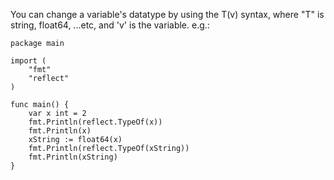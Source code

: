 You can change a variable's datatype by using the T(v) syntax, where "T" is string, float64, ...etc, and 'v' is the variable. e.g.:



```
package main

import (
	"fmt"
    "reflect"
)

func main() {
	var x int = 2
	fmt.Println(reflect.TypeOf(x))
	fmt.Println(x)
	xString := float64(x)
	fmt.Println(reflect.TypeOf(xString))
	fmt.Println(xString)
}
```
